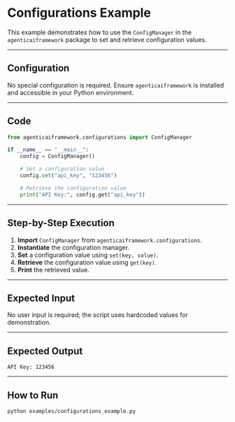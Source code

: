 # Configurations Example

This example demonstrates how to use the `ConfigManager` in the `agenticaiframework` package to set and retrieve configuration values.

---

## Configuration
No special configuration is required. Ensure `agenticaiframework` is installed and accessible in your Python environment.

---

## Code

```python
from agenticaiframework.configurations import ConfigManager

if __name__ == "__main__":
    config = ConfigManager()

    # Set a configuration value
    config.set("api_key", "123456")

    # Retrieve the configuration value
    print("API Key:", config.get("api_key"))
```

---

## Step-by-Step Execution

1. **Import** `ConfigManager` from `agenticaiframework.configurations`.
2. **Instantiate** the configuration manager.
3. **Set** a configuration value using `set(key, value)`.
4. **Retrieve** the configuration value using `get(key)`.
5. **Print** the retrieved value.

---

## Expected Input
No user input is required; the script uses hardcoded values for demonstration.

---

## Expected Output

```
API Key: 123456
```

---

## How to Run

```bash
python examples/configurations_example.py
